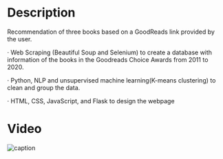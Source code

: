 # Description

Recommendation of three books based on a GoodReads link provided by the user. 

· Web Scraping (Beautiful Soup and Selenium) to create a database with information of the books in the Goodreads Choice Awards from 2011 to 2020.

· Python, NLP and unsupervised machine learning(K-means clustering) to clean and group the data.

· HTML, CSS, JavaScript, and Flask to design the webpage

# Video
![caption](https://github.com/sara-martin-alonso/book_recommender/blob/main/Book-Recommender.gif)
